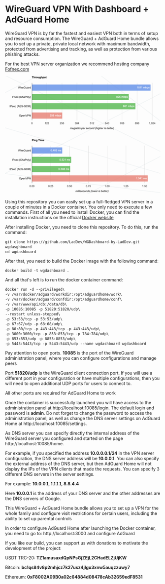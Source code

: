 # WireGuard VPN With Dashboard + AdGuard Home

WireGuard VPN is by far the fastest and easiest VPN both in terms of setup and resource consumption. 
The WireGuard + AdGuard Home bundle allows you to set up a private, 
private local network with maximum bandwidth, protected from advertising and tracking, 
as well as protection from various phishing attacks.

For the best VPN server organization we recommend hosting company [Fofnex.com](https://fornex.com/c/fff118/)

![WireGuard Chart](charts.png)

Using this repository you can easily set up a full-fledged VPN server in a couple of minutes in a Docker container. You only need to execute a few commands.
First of all you need to install Docker, you can find the installation instructions on the official [Docker website](https://docs.docker.com/engine/install/)

After installing Docker, you need to clone this repository. To do this, run the command:

```shell
git clone https://github.com/LadDev/WGDashboard-by-LadDev.git wgdasghboard
cd wgdashboard
```
After that, you need to build the Docker image with the following command:

```shell
docker build -t wgdashboard .
```
And all that's left is to run the docker container command:
```shell
docker run -d --privileged\
-v /var/docker/adguard/workdir:/opt/adguardhome/work\
-v /var/docker/adguard/confdir:/opt/adguardhome/conf\
-v /var/www/api/db:/data/db\
-p 10085:10085 -p 51820:51820/udp\
--restart unless-stopped\
-p 53:53/tcp -p 53:53/udp\
-p 67:67/udp -p 68:68/udp\
-p 80:80/tcp -p 443:443/tcp -p 443:443/udp\
-p 3000:3000/tcp -p 853:853/tcp -p 784:784/udp\
-p 853:853/udp -p 8853:8853/udp\
-p 5443:5443/tcp -p 5443:5443/udp --name wgdashboard wgdashboard
```

Pay attention to open ports. **10085** is the port of the WireGuard administration panel, where you can configure configurations and manage peers

Port **51820/udp** is the WireGuard client connection port. If you will use a different port in your configuration or have multiple configurations, 
then you will need to open additional UDP ports for users to connect to.


All other ports are required for AdGuard Home to work

Once the container is successfully launched you will have access to the administration panel at http://localhost:10085/login.
The default login and password is **admin**. Do not forget to change the password to access the administration panel, 
as well as change the DNS server settings on AdGuard Home at http://localhost:10085/settings.

As DNS server you can specify directly the internal address of the WireGuard server you configured and started on the page http://localhost:10085/home.

For example, if you specified the address **10.0.0.0.1/24** in the VPN server configuration, 
the DNS server address will be **10.0.0.1**. 
You can also specify the external address of the DNS server, 
but then AdGuard Home will not display the IPs of the VPN clients that made the requests. 
You can specify 3 different DNS servers in the server settings. 

For example: **10.0.0.1, 1.1.1.1, 8.8.4.4**

Here **10.0.0.1** is the address of your DNS server and the other addresses are the DNS servers of Google.

This WireGuard + AdGuard Home bundle allows you to set up a VPN for the whole family and configure visit restrictions for certain users, including the ability to set up parental controls

In order to configure AdGuard Home after launching the Docker container, you need to go to: http://localhost:3000 and configure AdGuard

If you like our build, you can support us with donations to motivate the development of the project:

USDT TRC-20: **TZ1amusaxdQpNPsGjZEjL2CHadELZjUjKW**

Bitcoin: **bc1qs84v8p2mhjcz7k27usz4jlgu3xnw5auqzzuwy7**

Ethereum: **0xF8002A09B0a02c64884d08478cAb32659edF8531**
